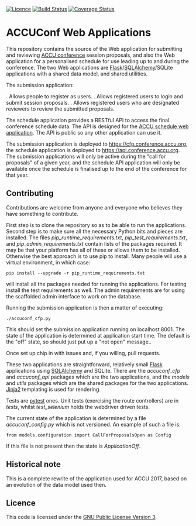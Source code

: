 [![Licence](https://img.shields.io/badge/license-GPL_3-green.svg)](https://www.gnu.org/licenses/gpl-3.0.en.html)
[![Build Status](https://travis-ci.org/ACCUConf/ACCUConf_Submission_Web_Application.svg?branch=master)](https://travis-ci.org/ACCUConf/ACCUConf_Submission_Web_Application)
[![Coverage Status](https://coveralls.io/repos/github/ACCUConf/ACCUConf_Submission_Web_Application/badge.svg?branch=master)](https://coveralls.io/github/ACCUConf/ACCUConf_Submission_Web_Application)

# ACCUConf Web Applications

This repository contains the source of the Web application for submitting and
reviewing [ACCU conference](https://conference.accu.org) session proposals, and also the Web application for
a personalised schedule for use leading up to and during the conference. The two Web applications
are [Flask](http://flask.pocoo.org/)/[SQLAlchemy](https://www.sqlalchemy.org/)/SQLite applications with a
shared data model, and shared utilities.

The submission application:

. Allows people to register as users.
. Allows registered users to login and submit session proposals.
. Allows registered users who are designated reviewers to review the submitted proposals.

The schedule application provides a RESTful API to access the final conference schedule data. The API is
designed for
the [ACCU schedule web application](https://github.com/ACCUConf/ACCUConf_Schedule_Web_Application). The API
is public so any other application can use it.

The submission application is deployed to https://cfp.conference.accu.org, the schedule application is
deployed to https://api.conference.accu.org. The submission applications will only be active during the
"call for proposals" of a given year, and the schedule API application will only be available once the
schedule is finalised up to the end of the conference for that year.

## Contributing

Contributions are welcome from anyone and everyone who believes they have something to contribute.

First step is to clone the repository so as to be able to run the applications. Second step is to make sure
all the necessary Python bits and pieces are installed. The files _pip\_runtime\_requirements.txt_,
_pip\_test\_requirements.txt_, and  _pip\_admin\_requirements.txt_ contain lists of the packages
required. It may be that your platform has all of these or allows them to be installed. Otherwise the best
approach is to use pip to install. Many people will use a virtual environment, in which case:

    pip install --upgrade -r pip_runtime_requirements.txt

will install all the packages needed for running the applications. For testing install the test requirements
as well. The admin requirements are for using the scaffolded admin interface to work on the database.

Running the submission application is then a matter of executing:

    ./accuconf_cfp.py

This should set the submission application running on localhost:8001. The state of the application is
determined at application start time. The default is the "off" state, so should just put up a "not open"
message..

Once set up chip in with issues and, if you willing, pull requests.

These two applications are straightforward, relatively small [Flask](http://flask.pocoo.org/) applications
using [SQLAlchemy](https://www.sqlalchemy.org/) and SQLite. There are the _accuconf\_cfp_ and
_accuconf\_api_ packages which are the two applications, and the _models_ and _utils_ packages which are the
shared packages for the two applications. [Jinja2](http://jinja.pocoo.org/docs/2.9/) templating is used for
rendering.

Tests are [pytest](https://docs.pytest.org/en/latest/) ones. Unit tests (exercising the route controllers)
are in _tests_, whilst _test\_selenium_ holds the webdriver driven tests.

The current state of the application is determined by a file _accuconf\_config.py_ which is not
versioned. An example of such a file is:

    from models.configuration import CallForProposalsOpen as Config

If this file is not present then the state is _ApplicationOff_.

## Historical note

This is a complete rewrite of the application used for ACCU 2017, based on an evolution of the data model
used then.

## Licence

This code is licensed under
the [GNU Public License Version 3](https://www.gnu.org/licenses/gpl-3.0.en.html).
